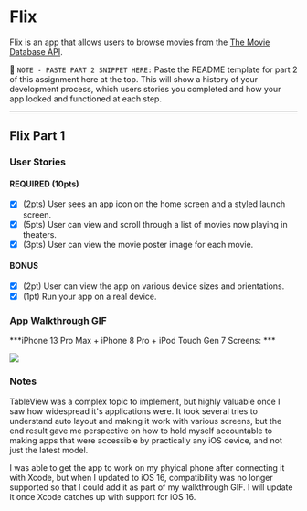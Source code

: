 # Flix

Flix is an app that allows users to browse movies from the [The Movie Database API](http://docs.themoviedb.apiary.io/#).

📝 `NOTE - PASTE PART 2 SNIPPET HERE:` Paste the README template for part 2 of this assignment here at the top. This will show a history of your development process, which users stories you completed and how your app looked and functioned at each step.

---

## Flix Part 1

### User Stories

#### REQUIRED (10pts)
- [x] (2pts) User sees an app icon on the home screen and a styled launch screen.
- [x] (5pts) User can view and scroll through a list of movies now playing in theaters.
- [x] (3pts) User can view the movie poster image for each movie.

#### BONUS
- [x] (2pt) User can view the app on various device sizes and orientations.
- [x] (1pt) Run your app on a real device.

### App Walkthrough GIF
***iPhone 13 Pro Max + iPhone 8 Pro + iPod Touch Gen 7 Screens: ***

![](https://i.imgur.com/xEkogel.gif)


### Notes
TableView was a complex topic to implement, but highly valuable once I saw how widespread it's applications were. It took several tries to understand auto layout and making it work with various screens, but the end result gave me perspective on how to hold myself accountable to making apps that were accessible by practically any iOS device, and not just the latest model. 

I was able to get the app to work on my phyical phone after connecting it with Xcode, but when I updated to iOS 16, compatibility was no longer supported so that I could add it as part of my walkthrough GIF. I will update it once Xcode catches up with support for iOS 16. 
